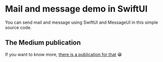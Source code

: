 #  Mail and message demo in SwiftUI

You can send mail and message using SwiftUI and MessageUI in this simple source code.

## The Medium publication

If you want to know more, [there is a publication for that](https://medium.com/@florentmorin/messageui-swiftui-and-uikit-integration-82d91159b0bd) 😁 
